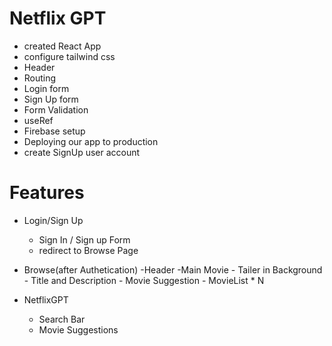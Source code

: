  
 # Netflix GPT
 - created React App
 - configure tailwind css
 - Header
 - Routing
 - Login form
 - Sign Up form
 - Form Validation
 - useRef
 - Firebase setup
 - Deploying our app to production
 - create SignUp user account



 
 # Features
 - Login/Sign Up
    - Sign In / Sign up Form
    - redirect to Browse Page
- Browse(after Authetication)
    -Header
    -Main Movie
       - Tailer in Background
       - Title and Description
       - Movie Suggestion
          - MovieList * N

- NetflixGPT
    - Search Bar
     - Movie Suggestions

